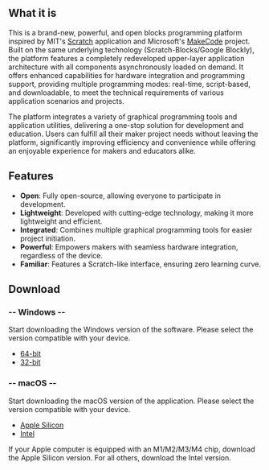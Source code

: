 ## What it is

This is a brand-new, powerful, and open blocks programming platform inspired by MIT's [Scratch](https://scratch.mit.edu) application and 
Microsoft's [MakeCode](https://microsoft.com/makecode) project. Built on the same underlying technology (Scratch-Blocks/Google Blockly), 
the platform features a completely redeveloped upper-layer application architecture with all components asynchronously loaded on demand. 
It offers enhanced capabilities for hardware integration and programming support, providing multiple programming modes: real-time, script-based, and downloadable, 
to meet the technical requirements of various application scenarios and projects.

The platform integrates a variety of graphical programming tools and application utilities, delivering a one-stop solution for 
development and education. Users can fulfill all their maker project needs without leaving the platform, significantly improving 
efficiency and convenience while offering an enjoyable experience for makers and educators alike.

## Features

- **Open**: Fully open-source, allowing everyone to participate in development.
- **Lightweight**: Developed with cutting-edge technology, making it more lightweight and efficient.
- **Integrated**: Combines multiple graphical programming tools for easier project initiation.
- **Powerful**: Empowers makers with seamless hardware integration, regardless of the device.
- **Familiar**: Features a Scratch-like interface, ensuring zero learning curve.

## Download

<!-- select:start -->
<!-- select-menu-labels: Operating System -->

### -- Windows --

Start downloading the Windows version of the software. Please select the version compatible with your device.

- [64-bit](https://github.com/BlockCodeLab/playgrounds-app/releases/download/v1.0.0/BlockCodePlaygrounds-win-x64-1.0.0.zip)
- [32-bit](https://github.com/BlockCodeLab/playgrounds-app/releases/download/v1.0.0/BlockCodePlaygrounds-win-ia32-1.0.0.zip) 

### -- macOS --

Start downloading the macOS version of the application. Please select the version compatible with your device.

- [Apple Silicon](https://github.com/BlockCodeLab/playgrounds-app/releases/download/v1.0.0/BlockCodePlaygrounds-macos-arm64-1.0.0.zip)
- [Intel](https://github.com/BlockCodeLab/playgrounds-app/releases/download/v1.0.0/BlockCodePlaygrounds-macos-x64-1.0.0.zip)

If your Apple computer is equipped with an M1/M2/M3/M4 chip, download the Apple Silicon version. For all others, download the Intel version.

<!-- select:end -->
